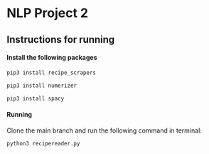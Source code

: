# NLP Project 2

## Instructions for running

#### Install the following packages
```bash 
pip3 install recipe_scrapers
```

```bash
pip3 install numerizer
```

```bash
pip3 install spacy
```

#### Running
Clone the main branch and run the following command in terminal:

```bash
python3 recipereader.py
```
